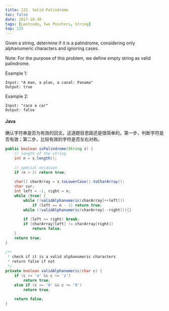 ```yaml
---
title: 125. Valid Palindrome
toc: false
date: 2017-10-30
tags: [Leetcode, Two Pointers, String]
top: 125
---
```



Given a string, determine if it is a palindrome, considering only alphanumeric characters and ignoring cases.

Note: For the purpose of this problem, we define empty string as valid palindrome.

Example 1:

```
Input: "A man, a plan, a canal: Panama"
Output: true
```

Example 2:

```
Input: "race a car"
Output: false
```


#### Java

确认字符串是否为有效的回文。这道题目思路还是很简单的。第一步，判断字符是否有效；第二步，比较有效的字符是否左右对称。

```Java
public boolean isPalindrome(String s) {
    // length of the string
    int n = s.length();
    
    // special occasion
    if (n < 2) return true;
    
    char[] charArray = s.toLowerCase().toCharArray();
    char cur;
    int left = -1, right = n;
    while (true) {
        while (!validAlphanumeric(charArray[++left]))
            if (left == n - 1) return true;
        while (!validAlphanumeric(charArray[--right])){}
        
        if (left >= right) break;
        if (charArray[left] != charArray[right])
            return false;
    }
    return true;
}
    
/**
 * check if it is a valid alphanumeric characters
 * return false if not.
 */
private boolean validAlphanumeric(char c) {
    if (c >= 'a' && c <= 'z') 
        return true;
    else if (c >= '0' && c <= '9')
        return true;
    
    return false;   
}
```